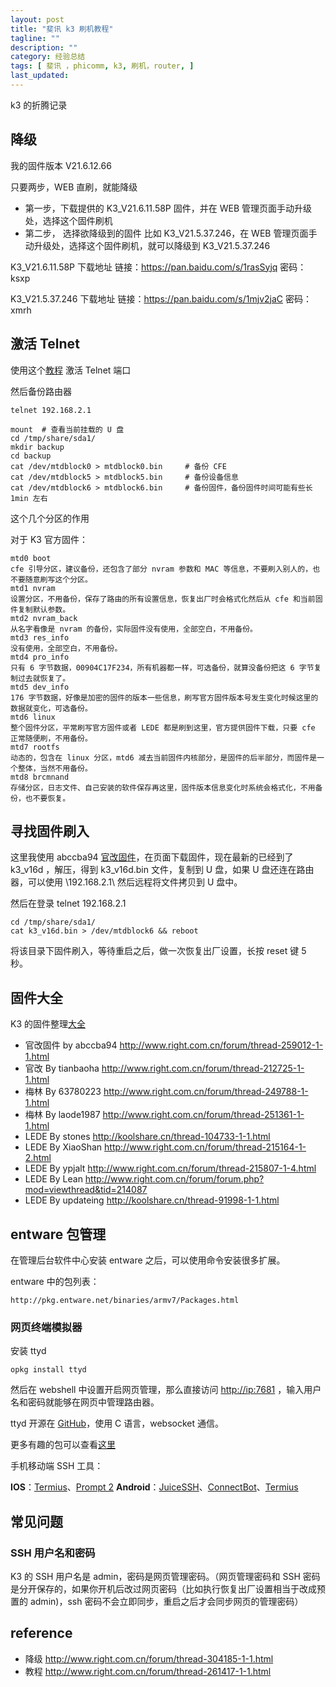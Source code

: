 ```yaml
---
layout: post
title: "斐讯 k3 刷机教程"
tagline: ""
description: ""
category: 经验总结
tags: [ 斐讯 ，phicomm, k3, 刷机，router, ]
last_updated:
---
```


k3 的折腾记录

## 降级
我的固件版本 V21.6.12.66

只要两步，WEB 直刷，就能降级


- 第一步，下载提供的 K3_V21.6.11.58P 固件，并在 WEB 管理页面手动升级处，选择这个固件刷机
- 第二步， 选择欲降级到的固件 比如  K3_V21.5.37.246，在 WEB 管理页面手动升级处，选择这个固件刷机，就可以降级到  K3_V21.5.37.246

K3_V21.6.11.58P 下载地址
链接：https://pan.baidu.com/s/1rasSyjq 密码：ksxp

K3_V21.5.37.246 下载地址
链接：https://pan.baidu.com/s/1mjv2jaC 密码：xmrh

## 激活 Telnet
使用这个[教程](http://www.right.com.cn/forum/thread-261028-1-1.html) 激活 Telnet 端口

然后备份路由器

    telnet 192.168.2.1

    mount  # 查看当前挂载的 U 盘
    cd /tmp/share/sda1/
    mkdir backup
    cd backup
    cat /dev/mtdblock0 > mtdblock0.bin     # 备份 CFE
    cat /dev/mtdblock5 > mtdblock5.bin     # 备份设备信息
    cat /dev/mtdblock6 > mtdblock6.bin     # 备份固件，备份固件时间可能有些长 1min 左右

这个几个分区的作用

对于 K3 官方固件：

```
mtd0 boot
cfe 引导分区，建议备份，还包含了部分 nvram 参数和 MAC 等信息，不要刷入别人的，也不要随意刷写这个分区。
mtd1 nvram
设置分区，不用备份，保存了路由的所有设置信息，恢复出厂时会格式化然后从 cfe 和当前固件复制默认参数。
mtd2 nvram_back
从名字看像是 nvram 的备份，实际固件没有使用，全部空白，不用备份。
mtd3 res_info
没有使用，全部空白，不用备份。
mtd4 pro_info
只有 6 字节数据，00904C17F234，所有机器都一样，可选备份，就算没备份把这 6 字节复制过去就恢复了。
mtd5 dev_info
176 字节数据，好像是加密的固件的版本一些信息，刷写官方固件版本号发生变化时候这里的数据就变化，可选备份。
mtd6 linux
整个固件分区，平常刷写官方固件或者 LEDE 都是刷到这里，官方提供固件下载，只要 cfe 正常随便刷，不用备份。
mtd7 rootfs
动态的，包含在 linux 分区，mtd6 减去当前固件内核部分，是固件的后半部分，而固件是一个整体，当然不用备份。
mtd8 brcmnand
存储分区，日志文件、自己安装的软件保存再这里，固件版本信息变化时系统会格式化，不用备份，也不要恢复。
```


## 寻找固件刷入

这里我使用 abccba94 [官改固件](http://www.right.com.cn/forum/thread-259012-1-1.html)，在页面下载固件，现在最新的已经到了 k3_v16d ，解压，得到 k3_v16d.bin 文件，复制到 U 盘，如果 U 盘还连在路由器，可以使用 \\192.168.2.1\ 然后远程将文件拷贝到 U 盘中。

然后在登录 telnet 192.168.2.1

    cd /tmp/share/sda1/
    cat k3_v16d.bin > /dev/mtdblock6 && reboot

将该目录下固件刷入，等待重启之后，做一次恢复出厂设置，长按 reset 键 5 秒。


## 固件大全

K3 的固件整理[大全](http://right.com.cn/forum/thread-255502-1-1.html)

- 官改固件 by abccba94 http://www.right.com.cn/forum/thread-259012-1-1.html
- 官改 By tianbaoha http://www.right.com.cn/forum/thread-212725-1-1.html
- 梅林 By 63780223 http://www.right.com.cn/forum/thread-249788-1-1.html
- 梅林 By laode1987 http://www.right.com.cn/forum/thread-251361-1-1.html
- LEDE By stones http://koolshare.cn/thread-104733-1-1.html
- LEDE By XiaoShan http://www.right.com.cn/forum/thread-215164-1-2.html
- LEDE By ypjalt http://www.right.com.cn/forum/thread-215807-1-4.html
- LEDE By Lean http://www.right.com.cn/forum/forum.php?mod=viewthread&tid=214087
- LEDE By updateing http://koolshare.cn/thread-91998-1-1.html


## entware 包管理
在管理后台软件中心安装 entware 之后，可以使用命令安装很多扩展。

entware 中的包列表：

    http://pkg.entware.net/binaries/armv7/Packages.html

### 网页终端模拟器

安装 ttyd

    opkg install ttyd

然后在 webshell 中设置开启网页管理，那么直接访问 <http://ip:7681> ，输入用户名和密码就能够在网页中管理路由器。

ttyd 开源在 [GitHub](https://github.com/tsl0922/ttyd)，使用 C 语言，websocket 通信。

更多有趣的包可以查看[这里](http://www.right.com.cn/forum/thread-212725-1-1.html)


手机移动端 SSH 工具：

**IOS**：[Termius](https://itunes.apple.com/cn/app/id549039908?mt=8)、[Prompt 2](https://itunes.apple.com/cn/app/id917437289?mt=8)
**Android**：[JuiceSSH](https://juicessh.com/)、[ConnectBot](https://connectbot.org/)、[Termius](https://termius.com/download/)

## 常见问题

### SSH 用户名和密码
K3 的 SSH 用户名是 admin，密码是网页管理密码。（网页管理密码和 SSH 密码是分开保存的，如果你开机后改过网页密码（比如执行恢复出厂设置相当于改成预置的 admin)，ssh 密码不会立即同步，重启之后才会同步网页的管理密码）


## reference

- 降级 <http://www.right.com.cn/forum/thread-304185-1-1.html>
- 教程 <http://www.right.com.cn/forum/thread-261417-1-1.html>
